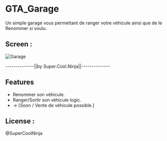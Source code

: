 # GTA_Garage
Un simple garage vous permettant de ranger votre véhicule ainsi que de le Renommer si voulu.

## Screen :
![Garage](https://cdn.discordapp.com/attachments/554479498721099787/724762439580647424/garage.jpg)

--------------||by Super.Cool.Ninja||--------------



## Features
- Renommer son véhicule.
- Ranger/Sortir son véhicule logic.
- -> [Soon / Vente de véhicule possible.]

## License :
@SuperCoolNinja
